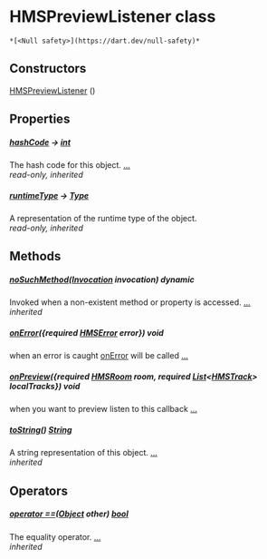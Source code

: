 


# HMSPreviewListener class






    *[<Null safety>](https://dart.dev/null-safety)*






## Constructors

[HMSPreviewListener](../model_hms_preview_listener/HMSPreviewListener/HMSPreviewListener.md) ()

    


## Properties

##### [hashCode](https://api.flutter.dev/flutter/dart-core/Object/hashCode.html) &#8594; [int](https://api.flutter.dev/flutter/dart-core/int-class.html)



The hash code for this object. [...](https://api.flutter.dev/flutter/dart-core/Object/hashCode.html)  
_read-only, inherited_



##### [runtimeType](https://api.flutter.dev/flutter/dart-core/Object/runtimeType.html) &#8594; [Type](https://api.flutter.dev/flutter/dart-core/Type-class.html)



A representation of the runtime type of the object.   
_read-only, inherited_




## Methods

##### [noSuchMethod](https://api.flutter.dev/flutter/dart-core/Object/noSuchMethod.html)([Invocation](https://api.flutter.dev/flutter/dart-core/Invocation-class.html) invocation) dynamic



Invoked when a non-existent method or property is accessed. [...](https://api.flutter.dev/flutter/dart-core/Object/noSuchMethod.html)  
_inherited_



##### [onError](../model_hms_preview_listener/HMSPreviewListener/onError.md)({required [HMSError](../model_hms_error/HMSError-class.md) error}) void



when an error is caught <a href="../model_hms_preview_listener/HMSPreviewListener/onError.md">onError</a> will be called [...](../model_hms_preview_listener/HMSPreviewListener/onError.md)  




##### [onPreview](../model_hms_preview_listener/HMSPreviewListener/onPreview.md)({required [HMSRoom](../model_hms_room/HMSRoom-class.md) room, required [List](https://api.flutter.dev/flutter/dart-core/List-class.html)&lt;[HMSTrack](../model_hms_track/HMSTrack-class.md)> localTracks}) void



when you want to preview listen to this callback [...](../model_hms_preview_listener/HMSPreviewListener/onPreview.md)  




##### [toString](https://api.flutter.dev/flutter/dart-core/Object/toString.html)() [String](https://api.flutter.dev/flutter/dart-core/String-class.html)



A string representation of this object. [...](https://api.flutter.dev/flutter/dart-core/Object/toString.html)  
_inherited_




## Operators

##### [operator ==](https://api.flutter.dev/flutter/dart-core/Object/operator_equals.html)([Object](https://api.flutter.dev/flutter/dart-core/Object-class.html) other) [bool](https://api.flutter.dev/flutter/dart-core/bool-class.html)



The equality operator. [...](https://api.flutter.dev/flutter/dart-core/Object/operator_equals.html)  
_inherited_











